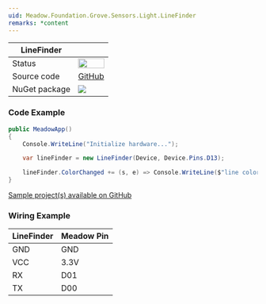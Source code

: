 ```yaml
---
uid: Meadow.Foundation.Grove.Sensors.Light.LineFinder
remarks: *content
---
```


| LineFinder | |
|--------|--------|
| Status | <img src="https://img.shields.io/badge/Working-brightgreen" style="width: auto; height: -webkit-fill-available;" /> |
| Source code | [GitHub](https://github.com/WildernessLabs/Meadow.Foundation.Grove/tree/main/Source/LineFinder) |
| NuGet package | <a href="https://www.nuget.org/packages/Meadow.Foundation.Grove.Sensors.Light.LineFinder/" target="_blank"><img src="https://img.shields.io/nuget/v/Meadow.Foundation.Grove.Sensors.Light.LineFinder.svg?label=Meadow.Foundation.Grove.Sensors.Light.LineFinder" /></a> |

### Code Example

```csharp
public MeadowApp()
{
    Console.WriteLine("Initialize hardware...");

    var lineFinder = new LineFinder(Device, Device.Pins.D13);

    lineFinder.ColorChanged += (s, e) => Console.WriteLine($"line color: {e}");
}

```

[Sample project(s) available on GitHub](https://github.com/WildernessLabs/Meadow.Foundation.Grove/tree/main/Source/LineFinder/Sample/LineFinder_Sample)

### Wiring Example

| LineFinder | Meadow Pin |
|--------|------------|
| GND    | GND        |
| VCC    | 3.3V       |
| RX     | D01        |
| TX     | D00        |


















